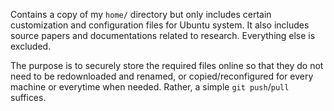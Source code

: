Contains a copy of my `home/` directory but only includes certain customization and configuration files for Ubuntu system. It also includes source papers and documentations related to research. Everything else is excluded. 

The purpose is to securely store the required files online so that they do not need to be redownloaded and renamed, or copied/reconfigured for every machine or everytime when needed. Rather, a simple `git push`/`pull` suffices.  